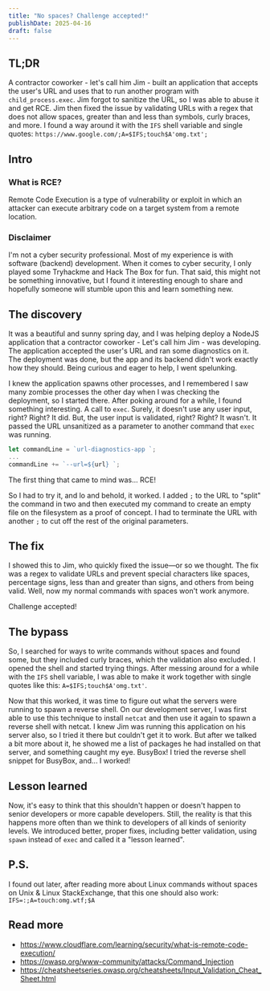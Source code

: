 ```yaml
---
title: "No spaces? Challenge accepted!"
publishDate: 2025-04-16
draft: false
---
```


## TL;DR
A contractor coworker - let's call him Jim - built an application that accepts the user's URL and uses that to run another program with `child_process.exec`. Jim forgot to sanitize the URL, so I was able to abuse it and get RCE. Jim then fixed the issue by validating URLs with a regex that does not allow spaces, greater than and less than symbols, curly braces, and more. I found a way around it with the `IFS` shell variable and single quotes: `https://www.google.com/;A=$IFS;touch$A'omg.txt';`

## Intro
### What is RCE?
Remote Code Execution is a type of vulnerability or exploit in which an attacker can execute arbitrary code on a target system from a remote location.

### Disclaimer
I'm not a cyber security professional. Most of my experience is with software (backend) development. When it comes to cyber security, I only played some Tryhackme and Hack The Box for fun. That said, this might not be something innovative, but I found it interesting enough to share and hopefully someone will stumble upon this and learn something new. 

## The discovery
It was a beautiful and sunny spring day, and I was helping deploy a NodeJS application that a contractor coworker - Let's call him Jim - was developing. The application accepted the user's URL and ran some diagnostics on it. The deployment was done, but the app and its backend didn't work exactly how they should. Being curious and eager to help, I went spelunking.

I knew the application spawns other processes, and I remembered I saw many zombie processes the other day when I was checking the deployment, so I started there. After poking around for a while, I found something interesting. A call to `exec`.
Surely, it doesn't use any user input, right? Right? It did. But, the user input is validated, right? Right? It wasn't. It passed the URL unsanitized as a parameter to another command that `exec` was running.

```typescript
let commandLine = `url-diagnostics-app `;
...
commandLine += `--url=${url} `;
```

The first thing that came to mind was... RCE!

So I had to try it, and lo and behold, it worked. I added `;` to the URL to "split" the command in two and then executed my command to create an empty file on the filesystem as a proof of concept. I had to terminate the URL with another `;` to cut off the rest of the original parameters. 

## The fix

I showed this to Jim, who quickly fixed the issue—or so we thought. The fix was a regex to validate URLs and prevent special characters like spaces, percentage signs, less than and greater than signs, and others from being valid. Well, now my normal commands with spaces won't work anymore.

Challenge accepted!

## The bypass

So, I searched for ways to write commands without spaces and found some, but they included curly braces, which the validation also excluded. I opened the shell and started trying things. After messing around for a while with the `IFS` shell variable, I was able to make it work together with single quotes like this: `A=$IFS;touch$A'omg.txt'`.

Now that this worked, it was time to figure out what the servers were running to spawn a reverse shell. On our development server, I was first able to use this technique to install `netcat` and then use it again to spawn a reverse shell with netcat. I knew Jim was running this application on his server also, so I tried it there but couldn't get it to work. But after we talked a bit more about it, he showed me a list of packages he had installed on that server, and something caught my eye. BusyBox! I tried the reverse shell snippet for BusyBox, and... I worked!

## Lesson learned

Now, it's easy to think that this shouldn't happen or doesn't happen to senior developers or more capable developers. Still, the reality is that this happens more often than we think to developers of all kinds of seniority levels. We introduced better, proper fixes, including better validation, using `spawn` instead of `exec` and called it a "lesson learned".

## P.S.
I found out later, after reading more about Linux commands without spaces on Unix & Linux StackExchange, that this one should also work: `IFS=:;A=touch:omg.wtf;$A`

## Read more
- <https://www.cloudflare.com/learning/security/what-is-remote-code-execution/>
- <https://owasp.org/www-community/attacks/Command_Injection>
- <https://cheatsheetseries.owasp.org/cheatsheets/Input_Validation_Cheat_Sheet.html>
